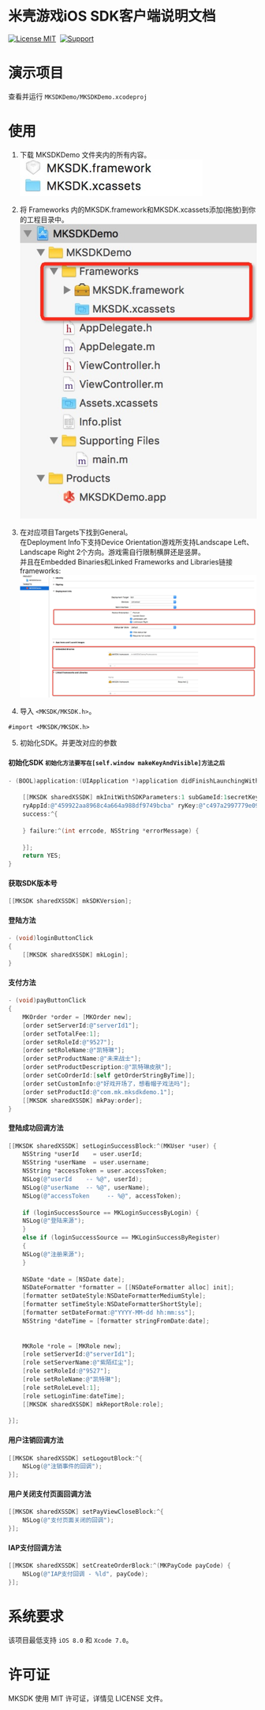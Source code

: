 # 米壳游戏iOS SDK客户端说明文档
[![License MIT](https://img.shields.io/badge/license-MIT-green.svg?style=flat)](https://raw.githubusercontent.com/mikegame/iOS-SDKDemo/master/LICENSE)&nbsp;
[![Support](https://img.shields.io/badge/support-iOS%208%2B%20-blue.svg?style=flat)](https://www.apple.com/nl/ios/)&nbsp;


演示项目
==============
查看并运行 `MKSDKDemo/MKSDKDemo.xcodeproj`


使用
==============


1. 下载 MKSDKDemo 文件夹内的所有内容。<br/>
<img src="https://github.com/mikegame/iOS-SDKDemo/blob/master/Snapshots/FrameworkPath.png"><br/>
2. 将 Frameworks 内的MKSDK.framework和MKSDK.xcassets添加(拖放)到你的工程目录中。
<img src="https://github.com/mikegame/iOS-SDKDemo/blob/master/Snapshots/Framework.png"><br/>
3. 在对应项目Targets下找到General。<br/>
   在Deployment Info下支持Device Orientation游戏所支持Landscape Left、Landscape Right 2个方向。游戏需自行限制横屏还是竖屏。<br/>
   并且在Embedded Binaries和Linked Frameworks and Libraries链接 frameworks:
<img src="https://github.com/mikegame/iOS-SDKDemo/blob/master/Snapshots/FrameworkLink.png"><br/>

5. 导入 `<MKSDK/MKSDK.h>`。
```
#import <MKSDK/MKSDK.h>
```
5. 初始化SDK。并更改对应的参数

#### 初始化SDK `初始化方法要写在[self.window makeKeyAndVisible]方法之后`

```objective-c
- (BOOL)application:(UIApplication *)application didFinishLaunchingWithOptions:(NSDictionary *)launchOptions {

    [[MKSDK sharedXSSDK] mkInitWithSDKParameters:1 subGameId:1secretKey:@"4f76c696869efaa7f84afe5a2d0de332"
    ryAppId:@"459922aa8968c4a664a988df9749bcba" ryKey:@"c497a2997779e09ce454701e01b81a15" ryChannelID:@"unknown"
    success:^{
    
    } failure:^(int errcode, NSString *errorMessage) {

    }];
    return YES;
}
```

#### 获取SDK版本号

```objective-c
[[MKSDK sharedXSSDK] mkSDKVersion];
```

#### 登陆方法

```objective-c
- (void)loginButtonClick
{
    [[MKSDK sharedXSSDK] mkLogin];
}
```

#### 支付方法

```objective-c
- (void)payButtonClick
{
    MKOrder *order = [MKOrder new];
    [order setServerId:@"serverId1"];
    [order setTotalFee:1];
    [order setRoleId:@"9527"];
    [order setRoleName:@"凯特琳"];
    [order setProductName:@"未来战士"];
    [order setProductDescription:@"凯特琳皮肤"];
    [order setCoOrderId:[self getOrderStringByTime]];
    [order setCustomInfo:@"好戏开场了，想看帽子戏法吗"];
    [order setProductId:@"com.mk.mksdkdemo.1"];
    [[MKSDK sharedXSSDK] mkPay:order];
}
```

#### 登陆成功回调方法

```objective-c
[[MKSDK sharedXSSDK] setLoginSuccessBlock:^(MKUser *user) {
    NSString *userId    = user.userId;
    NSString *userName  = user.username;
    NSString *accessToken = user.accessToken;
    NSLog(@"userId    -- %@", userId);
    NSLog(@"userName  -- %@", userName);
    NSLog(@"accessToken     -- %@", accessToken);

    if (loginSuccessSource == MKLoginSuccessByLogin) {
    NSLog(@"登陆来源");
    }
    else if (loginSuccessSource == MKLoginSuccessByRegister)
    {
    NSLog(@"注册来源");
    }

    NSDate *date = [NSDate date];
    NSDateFormatter *formatter = [[NSDateFormatter alloc] init];
    [formatter setDateStyle:NSDateFormatterMediumStyle];
    [formatter setTimeStyle:NSDateFormatterShortStyle];
    [formatter setDateFormat:@"YYYY-MM-dd hh:mm:ss"];
    NSString *dateTime = [formatter stringFromDate:date];


    MKRole *role = [MKRole new];
    [role setServerId:@"serverId1"];
    [role setServerName:@"紫陌红尘"];
    [role setRoleId:@"9527"];
    [role setRoleName:@"凯特琳"];
    [role setRoleLevel:1];
    [role setLoginTime:dateTime];
    [[MKSDK sharedXSSDK] mkReportRole:role];
    
}];
```


#### 用户注销回调方法

```objective-c
[[MKSDK sharedXSSDK] setLogoutBlock:^{
    NSLog(@"注销事件的回调");
}];
```


#### 用户关闭支付页面回调方法
```objective-c
[[MKSDK sharedXSSDK] setPayViewCloseBlock:^{
    NSLog(@"支付页面关闭的回调");
}];
```

#### IAP支付回调方法
```objective-c
[[MKSDK sharedXSSDK] setCreateOrderBlock:^(MKPayCode payCode) {
    NSLog(@"IAP支付回调 - %ld", payCode);
}];
```




系统要求
==============
该项目最低支持 `iOS 8.0` 和 `Xcode 7.0`。



许可证
==============
MKSDK 使用 MIT 许可证，详情见 LICENSE 文件。
